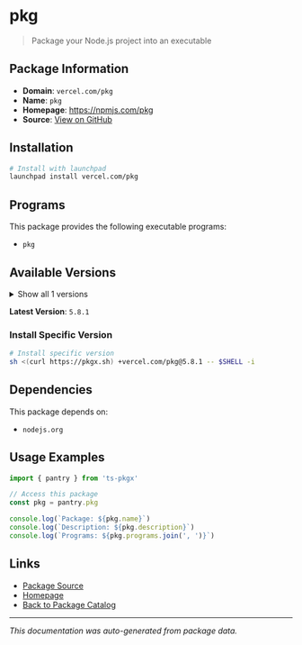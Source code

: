 # pkg

> Package your Node.js project into an executable

## Package Information

- **Domain**: `vercel.com/pkg`
- **Name**: `pkg`
- **Homepage**: https://npmjs.com/pkg
- **Source**: [View on GitHub](https://github.com/pkgxdev/pantry/tree/main/projects/vercel.com/pkg/package.yml)

## Installation

```bash
# Install with launchpad
launchpad install vercel.com/pkg
```

## Programs

This package provides the following executable programs:

- `pkg`

## Available Versions

<details>
<summary>Show all 1 versions</summary>

- `5.8.1`

</details>

**Latest Version**: `5.8.1`

### Install Specific Version

```bash
# Install specific version
sh <(curl https://pkgx.sh) +vercel.com/pkg@5.8.1 -- $SHELL -i
```

## Dependencies

This package depends on:

- `nodejs.org`

## Usage Examples

```typescript
import { pantry } from 'ts-pkgx'

// Access this package
const pkg = pantry.pkg

console.log(`Package: ${pkg.name}`)
console.log(`Description: ${pkg.description}`)
console.log(`Programs: ${pkg.programs.join(', ')}`)
```

## Links

- [Package Source](https://github.com/pkgxdev/pantry/tree/main/projects/vercel.com/pkg/package.yml)
- [Homepage](https://npmjs.com/pkg)
- [Back to Package Catalog](../../../package-catalog.md)

---

*This documentation was auto-generated from package data.*
